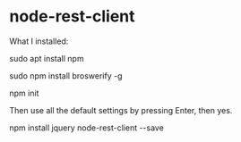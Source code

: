 # node-rest-client
What I installed:

sudo apt install npm

sudo npm install broswerify -g 

npm init

  Then use all the default settings by pressing Enter, then yes.

npm install jquery node-rest-client --save
